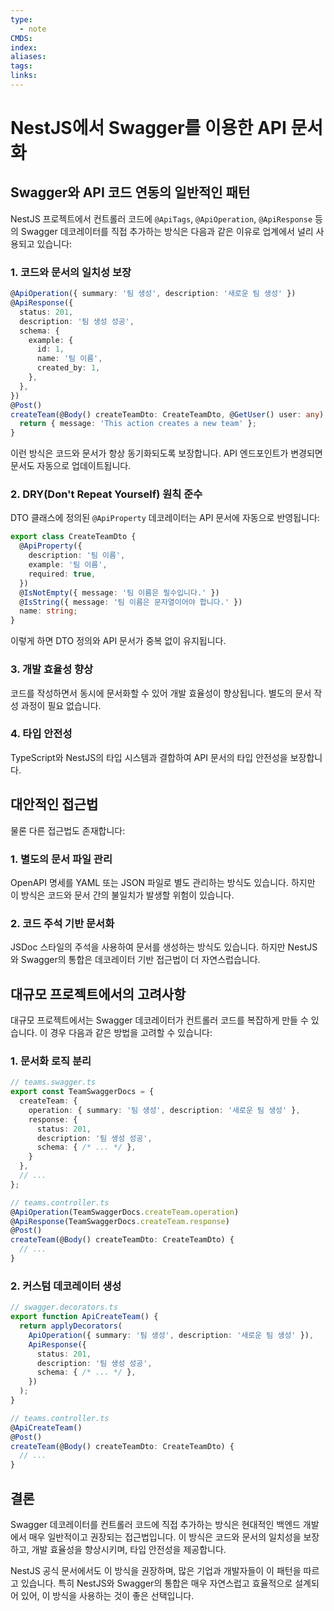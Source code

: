 ```yaml
---
type:
  - note
CMDS: 
index: 
aliases: 
tags: 
links:
---
```

# NestJS에서 Swagger를 이용한 API 문서화

## Swagger와 API 코드 연동의 일반적인 패턴

NestJS 프로젝트에서 컨트롤러 코드에 `@ApiTags`, `@ApiOperation`, `@ApiResponse` 등의 Swagger 데코레이터를 직접 추가하는 방식은 다음과 같은 이유로 업계에서 널리 사용되고 있습니다:

### 1. 코드와 문서의 일치성 보장

```typescript
@ApiOperation({ summary: '팀 생성', description: '새로운 팀 생성' })
@ApiResponse({
  status: 201,
  description: '팀 생성 성공',
  schema: {
    example: {
      id: 1,
      name: '팀 이름',
      created_by: 1,
    },
  },
})
@Post()
createTeam(@Body() createTeamDto: CreateTeamDto, @GetUser() user: any) {
  return { message: 'This action creates a new team' };
}
```

이런 방식은 코드와 문서가 항상 동기화되도록 보장합니다. API 엔드포인트가 변경되면 문서도 자동으로 업데이트됩니다.

### 2. DRY(Don't Repeat Yourself) 원칙 준수

DTO 클래스에 정의된 `@ApiProperty` 데코레이터는 API 문서에 자동으로 반영됩니다:

```typescript
export class CreateTeamDto {
  @ApiProperty({
    description: '팀 이름',
    example: '팀 이름',
    required: true,
  })
  @IsNotEmpty({ message: '팀 이름은 필수입니다.' })
  @IsString({ message: '팀 이름은 문자열이어야 합니다.' })
  name: string;
}
```

이렇게 하면 DTO 정의와 API 문서가 중복 없이 유지됩니다.

### 3. 개발 효율성 향상

코드를 작성하면서 동시에 문서화할 수 있어 개발 효율성이 향상됩니다. 별도의 문서 작성 과정이 필요 없습니다.

### 4. 타입 안전성

TypeScript와 NestJS의 타입 시스템과 결합하여 API 문서의 타입 안전성을 보장합니다.

## 대안적인 접근법

물론 다른 접근법도 존재합니다:

### 1. 별도의 문서 파일 관리

OpenAPI 명세를 YAML 또는 JSON 파일로 별도 관리하는 방식도 있습니다. 하지만 이 방식은 코드와 문서 간의 불일치가 발생할 위험이 있습니다.

### 2. 코드 주석 기반 문서화

JSDoc 스타일의 주석을 사용하여 문서를 생성하는 방식도 있습니다. 하지만 NestJS와 Swagger의 통합은 데코레이터 기반 접근법이 더 자연스럽습니다.

## 대규모 프로젝트에서의 고려사항

대규모 프로젝트에서는 Swagger 데코레이터가 컨트롤러 코드를 복잡하게 만들 수 있습니다. 이 경우 다음과 같은 방법을 고려할 수 있습니다:

### 1. 문서화 로직 분리

```typescript
// teams.swagger.ts
export const TeamSwaggerDocs = {
  createTeam: {
    operation: { summary: '팀 생성', description: '새로운 팀 생성' },
    response: {
      status: 201,
      description: '팀 생성 성공',
      schema: { /* ... */ },
    }
  },
  // ...
};

// teams.controller.ts
@ApiOperation(TeamSwaggerDocs.createTeam.operation)
@ApiResponse(TeamSwaggerDocs.createTeam.response)
@Post()
createTeam(@Body() createTeamDto: CreateTeamDto) {
  // ...
}
```

### 2. 커스텀 데코레이터 생성

```typescript
// swagger.decorators.ts
export function ApiCreateTeam() {
  return applyDecorators(
    ApiOperation({ summary: '팀 생성', description: '새로운 팀 생성' }),
    ApiResponse({
      status: 201,
      description: '팀 생성 성공',
      schema: { /* ... */ },
    })
  );
}

// teams.controller.ts
@ApiCreateTeam()
@Post()
createTeam(@Body() createTeamDto: CreateTeamDto) {
  // ...
}
```

## 결론

Swagger 데코레이터를 컨트롤러 코드에 직접 추가하는 방식은 현대적인 백엔드 개발에서 매우 일반적이고 권장되는 접근법입니다. 이 방식은 코드와 문서의 일치성을 보장하고, 개발 효율성을 향상시키며, 타입 안전성을 제공합니다.

NestJS 공식 문서에서도 이 방식을 권장하며, 많은 기업과 개발자들이 이 패턴을 따르고 있습니다. 특히 NestJS와 Swagger의 통합은 매우 자연스럽고 효율적으로 설계되어 있어, 이 방식을 사용하는 것이 좋은 선택입니다.
